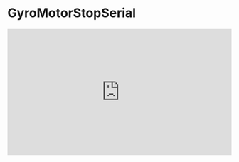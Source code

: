 # GyroMotorStopSerial

<div style="padding:56.25% 0 0 0;position:relative;"><iframe src="https://player.vimeo.com/video/768576283?h=afcccdac99&badge=0&autopause=0&player_id=0&app_id=58479/embed" allow="autoplay; fullscreen; picture-in-picture" allowfullscreen frameborder="0" style="position:absolute;top:0;left:0;width:100%;height:100%;"></iframe></div>

